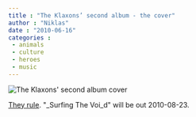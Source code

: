```yaml
---
title : "The Klaxons’ second album - the cover"
author : "Niklas"
date : "2010-06-16"
categories : 
 - animals
 - culture
 - heroes
 - music
---
```


![The Klaxons' second album cover](http://cdn.pitchfork.com/media/klaxons452.jpg)

[They rule](http://pitchfork.com/news/39154-klaxons-announce-second-album/). "_Surfing The Voi_d" will be out 2010-08-23.
